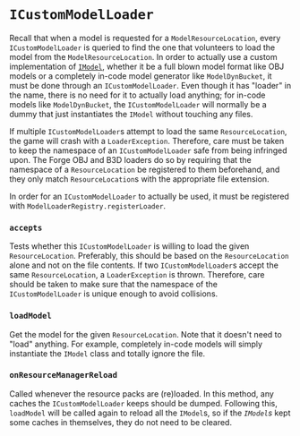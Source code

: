 `ICustomModelLoader`
====================

Recall that when a model is requested for a `ModelResourceLocation`, every `ICustomModelLoader` is queried to find the one that volunteers to load the model from the `ModelResourceLocation`. In order to actually use a custom implementation of [`IModel`][IModel], whether it be a full blown model format like OBJ models or a completely in-code model generator like `ModelDynBucket`, it must be done through an `ICustomModelLoader`. Even though it has "loader" in the name, there is no need for it to actually load anything; for in-code models like `ModelDynBucket`, the `ICustomModelLoader` will normally be a dummy that just instantiates the `IModel` without touching any files.

If multiple `ICustomModelLoader`s attempt to load the same `ResourceLocation`, the game will crash with a `LoaderException`. Therefore, care must be taken to keep the namespace of an `ICustomModelLoader` safe from being infringed upon. The Forge OBJ and B3D loaders do so by requiring that the namespace of a `ResourceLocation` be registered to them beforehand, and they only match `ResourceLocation`s with the appropriate file extension.

In order for an `ICustomModelLoader` to actually be used, it must be registered with `ModelLoaderRegistry.registerLoader`.

### `accepts`

Tests whether this `ICustomModelLoader` is willing to load the given `ResourceLocation`. Preferably, this should be based on the `ResourceLocation` alone and not on the file contents. If two `ICustomModelLoader`s accept the same `ResourceLocation`, a `LoaderException` is thrown. Therefore, care should be taken to make sure that the namespace of the `ICustomModelLoader` is unique enough to avoid collisions.

### `loadModel`

Get the model for the given `ResourceLocation`. Note that it doesn't need to "load" anything. For example, completely in-code models will simply instantiate the `IModel` class and totally ignore the file.

### `onResourceManagerReload`

Called whenever the resource packs are (re)loaded. In this method, any caches the `ICustomModelLoader` keeps should be dumped. Following this, `loadModel` will be called again to reload all the `IModel`s, so if the *`IModel`s* kept some caches in themselves, they do not need to be cleared.

[IModel]: imodel.md
